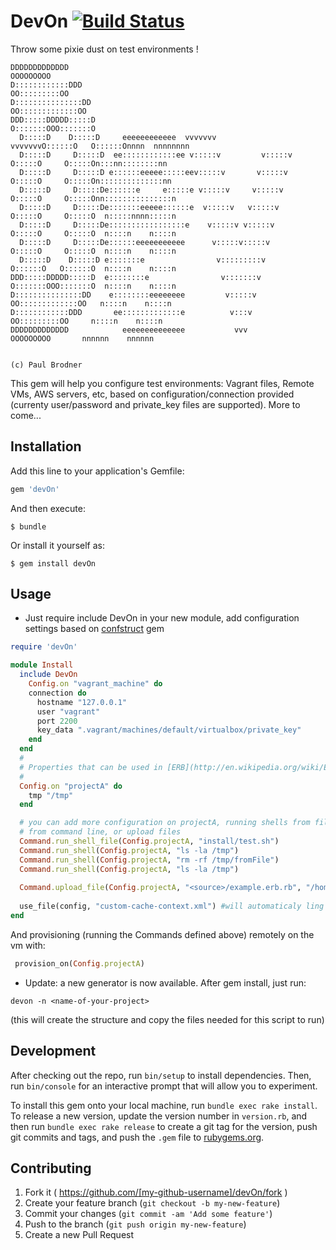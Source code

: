 # DevOn [![Build Status](https://travis-ci.org/paulbrodner/devOn.svg)](https://travis-ci.org/paulbrodner/devOn)
Throw some pixie dust on test environments !

```
DDDDDDDDDDDDD                                                        OOOOOOOOO
D::::::::::::DDD                                                   OO:::::::::OO
D:::::::::::::::DD                                               OO:::::::::::::OO
DDD:::::DDDDD:::::D                                             O:::::::OOO:::::::O
  D:::::D    D:::::D     eeeeeeeeeeee  vvvvvvv           vvvvvvvO::::::O   O::::::Onnnn  nnnnnnnn
  D:::::D     D:::::D  ee::::::::::::ee v:::::v         v:::::v O:::::O     O:::::On:::nn::::::::nn
  D:::::D     D:::::D e::::::eeeee:::::eev:::::v       v:::::v  O:::::O     O:::::On::::::::::::::nn
  D:::::D     D:::::De::::::e     e:::::e v:::::v     v:::::v   O:::::O     O:::::Onn:::::::::::::::n
  D:::::D     D:::::De:::::::eeeee::::::e  v:::::v   v:::::v    O:::::O     O:::::O  n:::::nnnn:::::n
  D:::::D     D:::::De:::::::::::::::::e    v:::::v v:::::v     O:::::O     O:::::O  n::::n    n::::n
  D:::::D     D:::::De::::::eeeeeeeeeee      v:::::v:::::v      O:::::O     O:::::O  n::::n    n::::n
  D:::::D    D:::::D e:::::::e                v:::::::::v       O::::::O   O::::::O  n::::n    n::::n
DDD:::::DDDDD:::::D  e::::::::e                v:::::::v        O:::::::OOO:::::::O  n::::n    n::::n
D:::::::::::::::DD    e::::::::eeeeeeee         v:::::v          OO:::::::::::::OO   n::::n    n::::n
D::::::::::::DDD       ee:::::::::::::e          v:::v             OO:::::::::OO     n::::n    n::::n
DDDDDDDDDDDDD            eeeeeeeeeeeeee           vvv                OOOOOOOOO       nnnnnn    nnnnnn

                                                                                     (c) Paul Brodner
```                                                                                     
This gem will help you configure test environments: Vagrant files, Remote VMs, AWS servers, etc,  based on configuration/connection provided (currenty user/password and private_key files are supported). More to come...

## Installation

Add this line to your application's Gemfile:

```ruby
gem 'devOn'
```

And then execute:

    $ bundle

Or install it yourself as:

    $ gem install devOn

## Usage

* Just require include DevOn in your new module, add configuration settings based on [confstruct](https://github.com/mbklein/confstruct) gem
```ruby
require 'devOn'

module Install
  include DevOn
    Config.on "vagrant_machine" do
    connection do
      hostname "127.0.0.1"
      user "vagrant"
      port 2200
      key_data ".vagrant/machines/default/virtualbox/private_key"
    end
  end
  #
  # Properties that can be used in [ERB](http://en.wikipedia.org/wiki/ERuby) templates or shell scripts
  #
  Config.on "projectA" do
    tmp "/tmp"
  end

  # you can add more configuration on projectA, running shells from file
  # from command line, or upload files
  Command.run_shell_file(Config.projectA, "install/test.sh")
  Command.run_shell(Config.projectA, "ls -la /tmp")
  Command.run_shell(Config.projectA, "rm -rf /tmp/fromFile")
  Command.run_shell(Config.projectA, "ls -la /tmp")
  
  Command.upload_file(Config.projectA, "<source>/example.erb.rb", "/home/vagrant/test.rb")
  
  use_file(config, "custom-cache-context.xml") #will automaticaly ling "configs/projectA/custom-cache-context.xml" file
end
```
And provisioning (running the Commands defined above) remotely on the vm with:
```ruby
 provision_on(Config.projectA)
```
* Update: a new generator is now available. After gem install, just run:
```
devon -n <name-of-your-project>
```
(this will create the structure and copy the files needed for this script to run)

## Development

After checking out the repo, run `bin/setup` to install dependencies. Then, run `bin/console` for an interactive prompt that will allow you to experiment.

To install this gem onto your local machine, run `bundle exec rake install`. To release a new version, update the version number in `version.rb`, and then run `bundle exec rake release` to create a git tag for the version, push git commits and tags, and push the `.gem` file to [rubygems.org](https://rubygems.org).

## Contributing

1. Fork it ( https://github.com/[my-github-username]/devOn/fork )
2. Create your feature branch (`git checkout -b my-new-feature`)
3. Commit your changes (`git commit -am 'Add some feature'`)
4. Push to the branch (`git push origin my-new-feature`)
5. Create a new Pull Request
